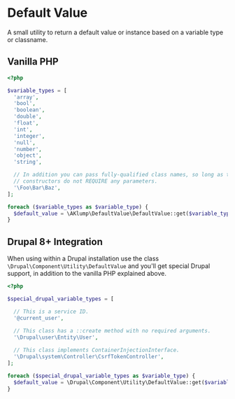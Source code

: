 # Default Value

A small utility to return a default value or instance based on a variable type or
classname.

## Vanilla PHP

```php
<?php

$variable_types = [
  'array',
  'bool',
  'boolean',
  'double',
  'float',
  'int',
  'integer',
  'null',
  'number',
  'object',
  'string',

  // In addition you can pass fully-qualified class names, so long as their
  // constructors do not REQUIRE any parameters.
  '\Foo\Bar\Baz',
];

foreach ($variable_types as $variable_type) {
  $default_value = \AKlump\DefaultValue\DefaultValue::get($variable_type);
}
```

## Drupal 8+ Integration

When using within a Drupal installation use the
class `\Drupal\Component\Utility\DefaultValue` and you'll get special Drupal
support, in addition to the vanilla PHP explained above.

```php
<?php

$special_drupal_variable_types = [

  // This is a service ID.
  '@current_user',
  
  // This class has a ::create method with no required arguments.
  '\Drupal\user\Entity\User',

  // This class implements ContainerInjectionInterface.
  '\Drupal\system\Controller\CsrfTokenController',
];

foreach ($special_drupal_variable_types as $variable_type) {
  $default_value = \Drupal\Component\Utility\DefaultValue::get($variable_type);
}
```
